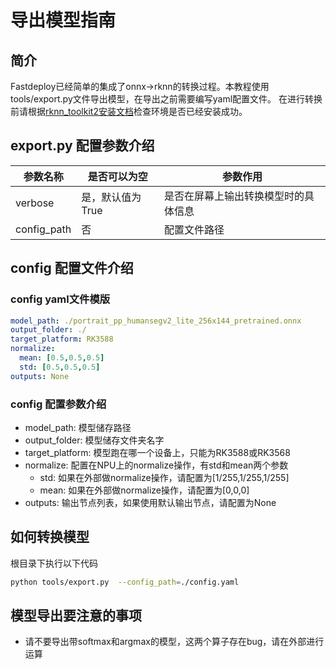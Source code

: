 # 导出模型指南

## 简介

Fastdeploy已经简单的集成了onnx->rknn的转换过程。本教程使用tools/export.py文件导出模型，在导出之前需要编写yaml配置文件。
在进行转换前请根据[rknn_toolkit2安装文档](./install_rknn_toolkit2.md)检查环境是否已经安装成功。


## export.py 配置参数介绍

| 参数名称            | 是否可以为空     | 参数作用               |
|-----------------|------------|--------------------|
| verbose         | 是，默认值为True | 是否在屏幕上输出转换模型时的具体信息 |
| config_path     | 否          | 配置文件路径             |

## config 配置文件介绍

### config yaml文件模版

```yaml
model_path: ./portrait_pp_humansegv2_lite_256x144_pretrained.onnx
output_folder: ./
target_platform: RK3588
normalize:
  mean: [0.5,0.5,0.5]
  std: [0.5,0.5,0.5]
outputs: None
```

### config 配置参数介绍
* model_path: 模型储存路径
* output_folder: 模型储存文件夹名字
* target_platform: 模型跑在哪一个设备上，只能为RK3588或RK3568
* normalize: 配置在NPU上的normalize操作，有std和mean两个参数
  * std: 如果在外部做normalize操作，请配置为[1/255,1/255,1/255]
  * mean: 如果在外部做normalize操作，请配置为[0,0,0]
* outputs: 输出节点列表，如果使用默认输出节点，请配置为None

## 如何转换模型
根目录下执行以下代码

```bash
python tools/export.py  --config_path=./config.yaml
```

## 模型导出要注意的事项

* 请不要导出带softmax和argmax的模型，这两个算子存在bug，请在外部进行运算